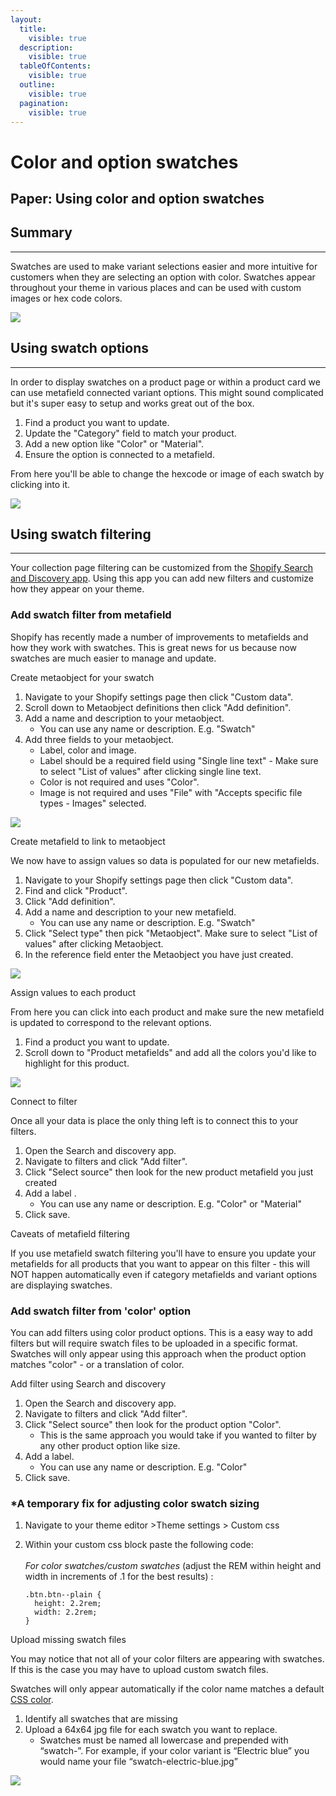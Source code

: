 ```yaml
---
layout:
  title:
    visible: true
  description:
    visible: true
  tableOfContents:
    visible: true
  outline:
    visible: true
  pagination:
    visible: true
---
```


# Color and option swatches

## Paper: Using color and option swatches

## Summary <a href="#h_57ddc947af" id="h_57ddc947af"></a>

***

Swatches are used to make variant selections easier and more intuitive for customers when they are selecting an option with color. Swatches appear throughout your theme in various places and can be used with custom images or hex code colors.

[![](https://downloads.intercomcdn.com/i/o/1198999216/c5e368298c8cb17a76e8189a/CleanShot+2024-09-30+at+14_49_28%402x.png?expires=1744675200\&signature=dd2ca759d367b204c62a0ee857321f0fe560733a7cdb508f776d05c85caa16c5\&req=dSEuHsB3lINeX%2FMW1HO4zShqNFntBbJ9MucEWHRzj8XmbBYg925uBxDmxlhm%0A8PJdjV9GatuAv%2FxYqTc%3D%0A)](https://downloads.intercomcdn.com/i/o/1198999216/c5e368298c8cb17a76e8189a/CleanShot+2024-09-30+at+14_49_28%402x.png?expires=1744675200\&signature=dd2ca759d367b204c62a0ee857321f0fe560733a7cdb508f776d05c85caa16c5\&req=dSEuHsB3lINeX%2FMW1HO4zShqNFntBbJ9MucEWHRzj8XmbBYg925uBxDmxlhm%0A8PJdjV9GatuAv%2FxYqTc%3D%0A)

## Using swatch options <a href="#h_d144139bc1" id="h_d144139bc1"></a>

***

In order to display swatches on a product page or within a product card we can use metafield connected variant options. This might sound complicated but it's super easy to setup and works great out of the box.

1. Find a product you want to update.
2. Update the "Category" field to match your product.
3. Add a new option like "Color" or "Material".
4. Ensure the option is connected to a metafield.

From here you'll be able to change the hexcode or image of each swatch by clicking into it.

[![](https://downloads.intercomcdn.com/i/o/fnubgeik/1227082230/9e77bf4331d29a5ca3e0f15035dc/CleanShot%2B2024-09-30%2Bat%2B15_59_06.png?expires=1744675200\&signature=eff0bbed04c7e908cfa6405102e5c64415a87e6aecd0f9f58a1c46a2ff0aa856\&req=dSIlEcl2n4NcWfMW1HO4zQu9dHxYCZ%2FWuAeJmgG5F25jawh1PETKDTolIJ7a%0AHsEp2fr14J7%2BSn23G2Y%3D%0A)](https://downloads.intercomcdn.com/i/o/fnubgeik/1227082230/9e77bf4331d29a5ca3e0f15035dc/CleanShot%2B2024-09-30%2Bat%2B15_59_06.png?expires=1744675200\&signature=eff0bbed04c7e908cfa6405102e5c64415a87e6aecd0f9f58a1c46a2ff0aa856\&req=dSIlEcl2n4NcWfMW1HO4zQu9dHxYCZ%2FWuAeJmgG5F25jawh1PETKDTolIJ7a%0AHsEp2fr14J7%2BSn23G2Y%3D%0A)

## Using swatch filtering <a href="#h_e1f22d47f1" id="h_e1f22d47f1"></a>

***

Your collection page filtering can be customized from the [Shopify Search and Discovery app](https://apps.shopify.com/search-and-discovery). Using this app you can add new filters and customize how they appear on your theme.

### Add swatch filter from metafield <a href="#h_4f300afd17" id="h_4f300afd17"></a>

Shopify has recently made a number of improvements to metafields and how they work with swatches. This is great news for us because now swatches are much easier to manage and update.

Create metaobject for your swatch

1. Navigate to your Shopify settings page then click "Custom data".
2. Scroll down to Metaobject definitions then click "Add definition".
3. Add a name and description to your metaobject.
   * You can use any name or description. E.g. "Swatch"
4. Add three fields to your metaobject.
   * Label, color and image.
   * Label should be a required field using "Single line text" - Make sure to select "List of values" after clicking single line text.
   * Color is not required and uses "Color".
   * Image is not required and uses "File" with "Accepts specific file types - Images" selected.

[![](https://downloads.intercomcdn.com/i/o/1199013221/f0bfa88f67338f41026cd4c4/CleanShot+2024-09-30+at+15_02_09.png?expires=1744675200\&signature=4b7b75711b2a983d0254a499d4dff666b0f1292880398c18d14635dd076adeea\&req=dSEuH8l%2FnoNdWPMW1HO4zftfFCQK5NVFz56VIF5nS1Oqm1VdTzN4ONBCSXKL%0Ax6tGlDy%2FPJB7M9hjTfI%3D%0A)](https://downloads.intercomcdn.com/i/o/1199013221/f0bfa88f67338f41026cd4c4/CleanShot+2024-09-30+at+15_02_09.png?expires=1744675200\&signature=4b7b75711b2a983d0254a499d4dff666b0f1292880398c18d14635dd076adeea\&req=dSEuH8l%2FnoNdWPMW1HO4zftfFCQK5NVFz56VIF5nS1Oqm1VdTzN4ONBCSXKL%0Ax6tGlDy%2FPJB7M9hjTfI%3D%0A)

Create metafield to link to metaobject

We now have to assign values so data is populated for our new metafields.

1. Navigate to your Shopify settings page then click "Custom data".
2. Find and click "Product".
3. Click "Add definition".
4. Add a name and description to your new metafield.
   * You can use any name or description. E.g. "Swatch"
5. Click "Select type" then pick "Metaobject". Make sure to select "List of values" after clicking Metaobject.
6. In the reference field enter the Metaobject you have just created.

[![](https://downloads.intercomcdn.com/i/o/1199020156/018a88a62c1d98289f37369c/CleanShot+2024-09-30+at+15_08_08.png?expires=1744675200\&signature=72080f910c82b6ab43b38fad2923b4897320c61efee19442988f89e153e36b5a\&req=dSEuH8l8nYBaX%2FMW1HO4zR4CtisyDIBtBOdQrcpV1nVDseWt00ALMMD3fCB4%0Ahk0qg8vOYkGZ5sQblk8%3D%0A)](https://downloads.intercomcdn.com/i/o/1199020156/018a88a62c1d98289f37369c/CleanShot+2024-09-30+at+15_08_08.png?expires=1744675200\&signature=72080f910c82b6ab43b38fad2923b4897320c61efee19442988f89e153e36b5a\&req=dSEuH8l8nYBaX%2FMW1HO4zR4CtisyDIBtBOdQrcpV1nVDseWt00ALMMD3fCB4%0Ahk0qg8vOYkGZ5sQblk8%3D%0A)

Assign values to each product

From here you can click into each product and make sure the new metafield is updated to correspond to the relevant options.

1. Find a product you want to update.
2. Scroll down to "Product metafields" and add all the colors you'd like to highlight for this product.

[![](https://downloads.intercomcdn.com/i/o/1199023608/66e6467902828c53fba3a6ae/CleanShot+2024-09-30+at+15_11_13.png?expires=1744675200\&signature=79650f0f8a8358465b40db51dd86276048be34f619edd2ae2509735138fff9cd\&req=dSEuH8l8nodfUfMW1HO4zfZgN1rAVj4HnRrXidQxAnU6eAmgnJVASl6HXlTO%0AF80TTKQHqjws%2FBJcQQc%3D%0A)](https://downloads.intercomcdn.com/i/o/1199023608/66e6467902828c53fba3a6ae/CleanShot+2024-09-30+at+15_11_13.png?expires=1744675200\&signature=79650f0f8a8358465b40db51dd86276048be34f619edd2ae2509735138fff9cd\&req=dSEuH8l8nodfUfMW1HO4zfZgN1rAVj4HnRrXidQxAnU6eAmgnJVASl6HXlTO%0AF80TTKQHqjws%2FBJcQQc%3D%0A)

Connect to filter

Once all your data is place the only thing left is to connect this to your filters.

1. Open the Search and discovery app.
2. Navigate to filters and click "Add filter".
3. Click "Select source" then look for the new product metafield you just created
4. Add a label .
   * You can use any name or description. E.g. "Color" or "Material"
5. Click save.

Caveats of metafield filtering

If you use metafield swatch filtering you'll have to ensure you update your metafields for all products that you want to appear on this filter - this will NOT happen automatically even if category metafields and variant options are displaying swatches.

### Add swatch filter from 'color' option <a href="#h_c284ce1b06" id="h_c284ce1b06"></a>

You can add filters using color product options. This is a easy way to add filters but will require swatch files to be uploaded in a specific format. Swatches will only appear using this approach when the product option matches "color" - or a translation of color.

Add filter using Search and discovery

1. Open the Search and discovery app.
2. Navigate to filters and click "Add filter".
3. Click "Select source" then look for the product option "Color".
   * This is the same approach you would take if you wanted to filter by any other product option like size.
4. Add a label.
   * You can use any name or description. E.g. "Color"
5. Click save.

### &#x20;\*A temporary fix for adjusting color swatch sizing <a href="#h_9af1582f1b" id="h_9af1582f1b"></a>

1. Navigate to your theme editor >Theme settings > Custom css
2.  Within your custom css block paste the following code:\
    ​\
    &#x200B;_&#x46;or color swatches/custom swatches_ (adjust the REM within height and width in increments of .1 for the best results) :

    ```
    .btn.btn--plain {
      height: 2.2rem;
      width: 2.2rem;
    }
    ```

Upload missing swatch files

You may notice that not all of your color filters are appearing with swatches. If this is the case you may have to upload custom swatch files.

Swatches will only appear automatically if the color name matches a default [CSS color](https://help.brickspacelab.com/en/articles/9939903-paper-using-color-and-option-swatches).

1. Identify all swatches that are missing
2. Upload a 64x64 jpg file for each swatch you want to replace.
   * Swatches must be named all lowercase and prepended with “swatch-”. For example, if your color variant is “Electric blue” you would name your file “swatch-electric-blue.jpg”

[![](https://downloads.intercomcdn.com/i/o/1199059028/9b81ef79b3eab4e5c7a8a0f1/CleanShot+2024-09-30+at+15_44_05%402x.png?expires=1744675200\&signature=865ef75493c4357adb8745d08b679bc31f09ee2e86d3418347c5f98a7f08f211\&req=dSEuH8l7lIFdUfMW1HO4zZG9a8CpgkG7LgdzPZ2TeSUoAH3PeZJjjdhOr6X%2B%0ASh0ppqqURG%2BQHX2FSfY%3D%0A)](https://downloads.intercomcdn.com/i/o/1199059028/9b81ef79b3eab4e5c7a8a0f1/CleanShot+2024-09-30+at+15_44_05%402x.png?expires=1744675200\&signature=865ef75493c4357adb8745d08b679bc31f09ee2e86d3418347c5f98a7f08f211\&req=dSEuH8l7lIFdUfMW1HO4zZG9a8CpgkG7LgdzPZ2TeSUoAH3PeZJjjdhOr6X%2B%0ASh0ppqqURG%2BQHX2FSfY%3D%0A)
